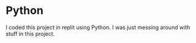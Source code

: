 # Python
I coded this project in replit using Python.
I was just messing around with stuff in this project.
